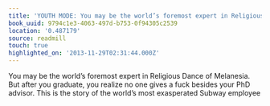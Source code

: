```yaml
---
title: 'YOUTH MODE: You may be the world’s foremost expert in Religious Dance of…'
book_uuid: 9794c1e3-4063-497d-b753-0f94305c2539
location: '0.487179'
source: readmill
touch: true
highlighted_on: '2013-11-29T02:31:44.000Z'
---
```


You may be the world’s foremost expert in Religious Dance of Melanesia. But after you graduate, you realize no one gives a fuck besides your PhD advisor. This is the story of the world’s most exasperated Subway employee
